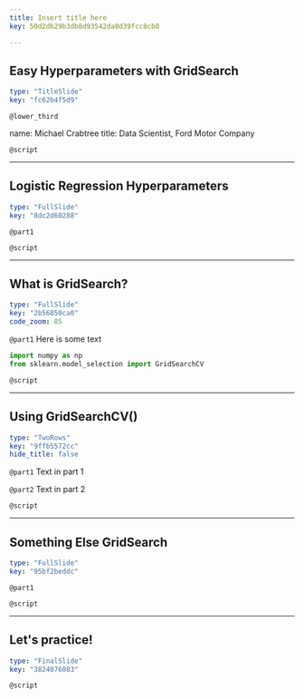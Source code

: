 ```yaml
---
title: Insert title here
key: 50d2db29b3db8d93542da0d39fcc8cb0

---
```

## Easy Hyperparameters with GridSearch

```yaml
type: "TitleSlide"
key: "fc62b4f5d9"
```

`@lower_third`

name: Michael Crabtree
title: Data Scientist, Ford Motor Company


`@script`



---
## Logistic Regression Hyperparameters

```yaml
type: "FullSlide"
key: "8dc2d60288"
```

`@part1`



`@script`



---
## What is GridSearch?

```yaml
type: "FullSlide"
key: "2b56850ca0"
code_zoom: 85
```

`@part1`
Here is some text

```python
import numpy as np
from sklearn.model_selection import GridSearchCV
```


`@script`



---
## Using GridSearchCV()

```yaml
type: "TwoRows"
key: "9ffb5572cc"
hide_title: false
```

`@part1`
Text in part 1


`@part2`
Text in part 2


`@script`



---
## Something Else GridSearch

```yaml
type: "FullSlide"
key: "95bf2beddc"
```

`@part1`



`@script`



---
## Let's practice!

```yaml
type: "FinalSlide"
key: "3824076083"
```

`@script`


